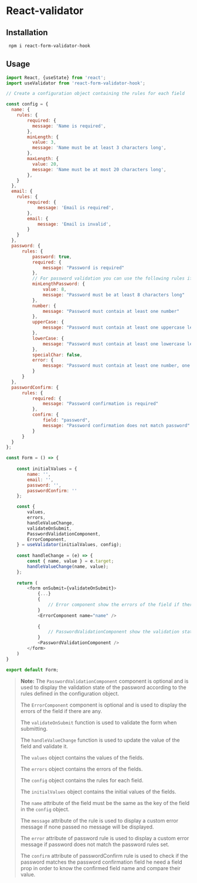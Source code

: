 # React-validator

## Installation

```bash
 npm i react-form-validator-hook
```

## Usage

```js
import React, {useState} from 'react';
import useValidator from 'react-form-validator-hook';

// Create a configuration object containing the rules for each field

const config = {
  name: {
    rules: {
        required: {
          message: 'Name is required',
        },
        minLength: {
          value: 3,
          message: 'Name must be at least 3 characters long',
        },
        maxLength: {
          value: 20,
          message: 'Name must be at most 20 characters long',
        },
    }
  },
  email: {
    rules: {
        required: {
            message: 'Email is required',
        },
        email: {
            message: 'Email is invalid',
        }
    }
  },
  password: {
      rules: {
          password: true,
          required: {
              message: "Password is required"
          },
          // For password validation you can use the following rules if you want to activate them you must set the value to an object containing an error message, otherwise if you want to deactivate them you must set the value to false
          minLengthPassword: {
              value: 8,
              message: "Password must be at least 8 characters long"
          },
          number: {
              message: "Password must contain at least one number"
          },
          upperCase: {
              message: "Password must contain at least one uppercase letter"
          },
          lowerCase: {
              message: "Password must contain at least one lowercase letter"
          },
          specialChar: false,
          error: {
              message: "Password must contain at least one number, one uppercase letter and one lowercase letter"
          }
      }
  },
  passwordConfirm: {
      rules: {
          required: {
              message: "Password confirmation is required"
          },
          confirm: {
              field: "password",
              message: "Password confirmation does not match password"
          }
      }
  }
};

const Form = () => {
    
    const initialValues = {
        name: '',
        email: '',
        password: '',
        passwordConfirm: ''
    };

    const {
        values,
        errors,
        handleValueChange,
        validateOnSubmit,
        PasswordValidationComponent,
        ErrorComponent,
    } = useValidator(initialValues, config);
    
    const handleChange = (e) => {
        const { name, value } = e.target;
        handleValueChange(name, value); 
    };
    
    return (
        <form onSubmit={validateOnSubmit}>
            {...}
            {
                // Error component show the errors of the field if there are any
            }
            <ErrorComponent name="name" />
            
            {
                // PasswordValidationComponent show the validation state of the password according to the rules defined in the configuration object
            }
            <PasswordValidationComponent />
        </form>
    )
}

export default Form;
```

> **Note:** The `PasswordValidationComponent` component is optional and is used to display the validation state of the password according to the rules defined in the configuration object.
> 
> The `ErrorComponent` component is optional and is used to display the errors of the field if there are any.
> 
> The `validateOnSubmit` function is used to validate the form when submitting.
> 
> The `handleValueChange` function is used to update the value of the field and validate it.
> 
> The `values` object contains the values of the fields.
> 
> The `errors` object contains the errors of the fields.
> 
> The `config` object contains the rules for each field.
> 
> The `initialValues` object contains the initial values of the fields.
> 
> The `name` attribute of the field must be the same as the key of the field in the `config` object.
> 
> The `message` attribute of the rule is used to display a custom error message if none passed no message will be displayed.
> 
> The `error` attribute of password rule is used to display a custom error message if password does not match the password rules set.
> 
> The `confirm` attribute of passwordConfirm rule is used to check if the password matches the password confirmation field he need a field prop in order to know the confirmed field name and compare their value.
> 
> 